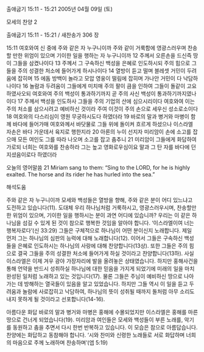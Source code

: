 출애굽기 15:11 - 15:21 
2005년 04월 09일 (토)

모세의 찬양 2



출애굽기 15:11 - 15:21 / 새찬송가 306 장


15:11 여호와여 신 중에 주와 같은 자 누구니이까 주와 같이 거룩함에 영광스러우며 찬송할 만한 위엄이 있으며 기이한 일을 행하는 자 누구니이까 12 주께서 오른손을 드신즉 땅이 그들을 삼켰나이다 13 주께서 그 구속하신 백성을 은혜로 인도하시되 주의 힘으로 그들을 주의 성결한 처소에 들어가게 하시나이다 14 열방이 듣고 떨며 블레셋 거민이 두려움에 잡히며 15 에돔 방백이 놀라고 모압 영웅이 떨림에 잡히며 가나안 거민이 다 낙담하나이다 16 놀람과 두려움이 그들에게 미치매 주의 팔이 큼을 인하여 그들이 돌같이 고요하였사오되 여호와여 주의 백성이 통과하기까지 곧 주의 사신 백성이 통과하기까지였나이다 17 주께서 백성을 인도하사 그들을 주의 기업의 산에 심으시리이다 여호와여 이는 주의 처소를 삼으시려고 예비하신 것이라 주여 이것이 주의 손으로 세우신 성소로소이다 18 여호와의 다스리심이 영원 무궁하시도다 하였더라 19 바로의 말과 병거와 마병이 함께 바다에 들어가매 여호와께서 바닷물로 그들 위에 돌이켜 흐르게 하셨으나 이스라엘 자손은 바다 가운데서 육지로 행한지라 20 아론의 누이 선지자 미리암이 손에 소고를 잡으매 모든 여인도 그를 따라 나오며 소고를 잡고 춤추니 21 미리암이 그들에게 화답하여 가로되 너희는 여호와를 찬송하라 그는 높고 영화로우심이요 말과 그 탄 자를 바다에 던지셨음이로다 하였더라 

오늘의 영어말씀 
21 Miriam sang to them: “Sing to the LORD, for he is highly exalted. The horse and its rider he has hurled into the sea.”

해석도움





주와 같은 자 누구니이까 
모세와 백성들은 열방을 향해, 주와 같은 분이 어디 있느냐고 도전하고 있습니다(11). 도대체 우리 하나님처럼 거룩하시고, 영광스러우시며, 찬송할만한 위엄이 있으며, 기이한 일을 행하시는 분이 과연 어디에 있습니까? 우리는 이 같은 하나님을 섬길 수 있게 된 것이 참으로 행복한 것임을 알아야 합니다. ‘이스라엘이여 너는 행복자로다’(신 33:29) 그들은 구체적으로 하나님이 어떤 분이신지 노래합니다. 제일 먼저 그는 하나님의 심판의 능력에 대해 노래합니다(12). 이어서 그들은 구속하신 백성들을 은혜로 인도하시는 하나님의 사랑에 대해 찬양합니다(13상). 또한 그들은 주의 힘으로 결국 그들을 주의 성결한 처소에 들어가게 하실 것이라고 찬양합니다(13하). 사실 이스라엘은 이제 겨우 광야 가장자리에 발을 올려놓은 상태였습니다. 하지만 홍해사건을 통해 언약을 반드시 성취하실 하나님에 대한 믿음을 가지게 되었기에 미래의 일을 마치 완성된 일처럼 노래하고 있는 것입니다(17). 물론 그들은 주님이 예비하신 땅으로 나아가는 데 방해하는 열국들이 있음을 알고 있었습니다. 하지만 그들 역시 이 일을 듣고 두려움과 놀람에 사로잡히고 낙담하여, 하나님의 뜻이 성취될 때까지 돌처럼 아무 소리도 내지 못하게 될 것이라고 선포합니다(14-16). 

아름다운 화답 
바로의 말과 병거와 마병은 홍해에 수몰되었지만 이스라엘은 홍해를 마른 땅으로 건너게 되었습니다(19). 미리암과 여인들은 모세와 백성들이 부른 노래를, 악기를 동원하고 춤을 추면서 다시 한번 반복하고 있습니다. 이 모습은 참으로 아름답습니다. 찬양에는 화답하고 동참해야 합니다. ‘시와 찬미와 신령한 노래들로 서로 화답하며 너희의 마음으로 주께 노래하며 찬송하며’(엡 5:19)